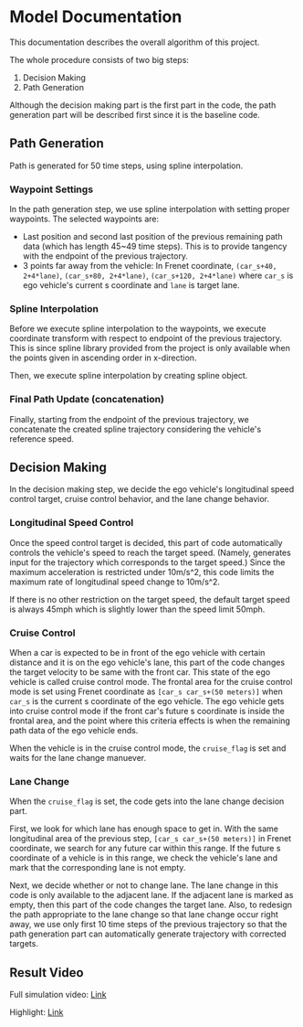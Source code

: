 # Model Documentation
This documentation describes the overall algorithm of this project.

The whole procedure consists of two big steps:

1. Decision Making
2. Path Generation

Although the decision making part is the first part in the code, the path generation part will be described first since it is the baseline code.

[//]: # (Image References)

[video1]: ./fullvideo.mp4 "fullvideo"
[video2]: ./highlight.mp4 "highlight"

## Path Generation

Path is generated for 50 time steps, using spline interpolation.

### Waypoint Settings

In the path generation step, we use spline interpolation with setting proper waypoints. The selected waypoints are:

* Last position and second last position of the previous remaining path data (which has length 45~49 time steps). This is to provide tangency with the endpoint of the previous trajectory.
* 3 points far away from the vehicle: In Frenet coordinate, `(car_s+40, 2+4*lane)`, `(car_s+80, 2+4*lane)`, `(car_s+120, 2+4*lane)` where `car_s` is ego vehicle's current s coordinate and `lane` is target lane.

### Spline Interpolation

Before we execute spline interpolation to the waypoints, we execute coordinate transform with respect to endpoint of the previous trajectory.
This is since spline library provided from the project is only available when the points given in ascending order in x-direction.

Then, we execute spline interpolation by creating spline object.

### Final Path Update (concatenation)

Finally, starting from the endpoint of the previous trajectory, we concatenate the created spline trajectory considering the vehicle's reference speed.


## Decision Making

In the decision making step, we decide the ego vehicle's longitudinal speed control target, cruise control behavior, and the lane change behavior.

### Longitudinal Speed Control

Once the speed control target is decided, this part of code automatically controls the vehicle's speed to reach the target speed. 
(Namely, generates input for the trajectory which corresponds to the target speed.)
Since the maximum acceleration is restricted under 10m/s^2, this code limits the maximum rate of longitudinal speed change to 10m/s^2.

If there is no other restriction on the target speed, the default target speed is always 45mph which is slightly lower than the speed limit 50mph.

### Cruise Control

When a car is expected to be in front of the ego vehicle with certain distance and it is on the ego vehicle's lane, this part of the code changes the target velocity to be same with the front car.
This state of the ego vehicle is called cruise control mode.
The frontal area for the cruise control mode is set using Frenet coordinate as `[car_s car_s+(50 meters)]` when `car_s` is the current s coordinate of the ego vehicle.
The ego vehicle gets into cruise control mode if the front car's future s coordinate is inside the frontal area,
and the point where this criteria effects is when the remaining path data of the ego vehicle ends.

When the vehicle is in the cruise control mode, the `cruise_flag` is set and waits for the lane change manuever.

### Lane Change

When the `cruise_flag` is set, the code gets into the lane change decision part.

First, we look for which lane has enough space to get in.
With the same longitudinal area of the previous step, `[car_s car_s+(50 meters)]` in Frenet coordinate, we search for any future car within this range.
If the future s coordinate of a vehicle is in this range, we check the vehicle's lane and mark that the corresponding lane is not empty.

Next, we decide whether or not to change lane.
The lane change in this code is only available to the adjacent lane.
If the adjacent lane is marked as empty, then this part of the code changes the target lane.
Also, to redesign the path appropriate to the lane change so that lane change occur right away,
we use only first 10 time steps of the previous trajectory so that the path generation part can automatically generate trajectory with corrected targets.

## Result Video

Full simulation video: [Link](./fullvideo.mp4)

Highlight: [Link](./highlight.mp4)